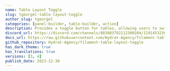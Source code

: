```yaml
---
name: Table Layout Toggle
slug: tgeorgel-table-layout-toggle
author_slug: tgeorgel
categories: [panel-builder, table-builder, action]
description: Provides a toggle button for tables, allowing users to switch between Grid and Table layout.
discord_url: https://discord.com/channels/883083792112300104/1191453256543633501
docs_url: https://raw.githubusercontent.com/Hydrat-Agency/filament-table-layout-toggle/v3.0.0/README.md
github_repository: Hydrat-Agency/filament-table-layout-toggle
has_dark_theme: true
has_translations: true
versions: [3, 4]
publish_date: 2023-12-30
---
```

